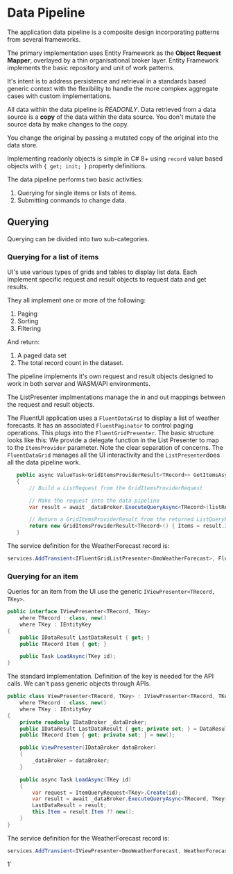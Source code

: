 #  Data Pipeline

The application data pipeline is a composite design incorporating patterns from several frameworks.

The primary implementation uses Entity Framework as the **Object Request Mapper**, overlayed by a thin organisational broker layer. Entity Framework implements the basic repository and unit of work patterns.

It's intent is to address persistence and retrieval in a standards based generic context with the flexibility to handle the more compkex aggregate cases with custom implementations.

All data within the data pipeline is *READONLY*.  Data retrieved from a data source is a **copy** of the data within the data source.  You don't mutate the source data by make changes to the copy.

You change the original by passing a mutated copy of the original into the data store.

Implementing readonly objects is simple in C# 8+ using `record` value based objects with `{ get; init; }` property definitions.

The data pipeline performs two basic activities:

1. Querying for single items or lists of items.
2. Submitting conmands to change data.

## Querying

Querying can be divided into two sub-categories.

### Querying for a list of items

UI's use various types of grids and tables to display list data.  Each implement  specific request and result objects to request data and get results.

They all implement one or more of the following:

1. Paging
2. Sorting
3. Filtering 

And return:

1. A paged data set
2. The total record count in the dataset.

The pipeline implements it's own request and result objects designed to work in both server and WASM/API environments.

The ListPresenter implmentations manage the in and out mappings between the request and result objects.

The FluentUI application uses a `FluentDataGrid` to display a list of weather forecasts.  It has an associated `FluentPaginator` to control paging operations.  This plugs into the `FluentGridPresenter`. The basic structure looks like this: We provide a delegate function in the List Presenter to map  to the `ItemsProvider` parameter.  Note the clear separation of concerns.  The `FluentDataGrid` manages all the UI interactivity and the `ListPresenter`does all the data pipeline work.

```csharp
   public async ValueTask<GridItemsProviderResult<TRecord>> GetItemsAsync<TGridItem>(GridItemsProviderRequest<TRecord> request)
   {
       // Build a ListRequest from the GridItemsProviderRequest 

       // Make the request into the data pipeline
       var result = await _dataBroker.ExecuteQueryAsync<TRecord>(listRequest);

       // Return a GridItemsProviderResult from the returned ListQueryResult  
       return new GridItemsProviderResult<TRecord>() { Items = result.Items.ToList(), TotalItemCount = result.TotalCount };
   }
   ```
The service definition for the WeatherForecast record is:

```csharp
services.AddTransient<IFluentGridListPresenter<DmoWeatherForecast>, FluentGridPresenter<DmoWeatherForecast>>();
```

### Querying for an item

Queries for an item from the UI use the generic `IViewPresenter<TRecord, TKey>`.

```csharp
public interface IViewPresenter<TRecord, TKey>
    where TRecord : class, new()
    where TKey : IEntityKey
{
    public IDataResult LastDataResult { get; }
    public TRecord Item { get; }

    public Task LoadAsync(TKey id);
}
```

The standard implementation.  Definition of the key is needed for the API calls.  We can't pass generic objects through APIs.

```csharp
public class ViewPresenter<TRecord, TKey> : IViewPresenter<TRecord, TKey>
    where TRecord : class, new()
    where TKey : IEntityKey
{
    private readonly IDataBroker _dataBroker;
    public IDataResult LastDataResult { get; private set; } = DataResult.Success();
    public TRecord Item { get; private set; } = new();

    public ViewPresenter(IDataBroker dataBroker)
    {
        _dataBroker = dataBroker;
    }

    public async Task LoadAsync(TKey id)
    {
        var request = ItemQueryRequest<TKey>.Create(id);
        var result = await _dataBroker.ExecuteQueryAsync<TRecord, TKey>(request);
        LastDataResult = result;
        this.Item = result.Item ?? new();
    }
}
```

The service definition for the WeatherForecast record is:

```csharp
services.AddTransient<IViewPresenter<DmoWeatherForecast, WeatherForecastId>, ViewPresenter<DmoWeatherForecast, WeatherForecastId>>();
```
1`